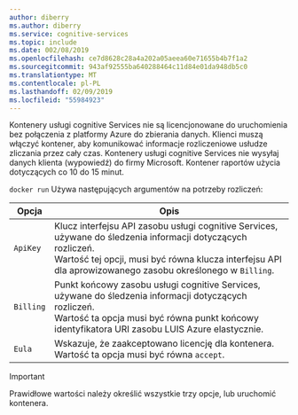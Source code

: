 ```yaml
---
author: diberry
ms.author: diberry
ms.service: cognitive-services
ms.topic: include
ms.date: 002/08/2019
ms.openlocfilehash: ce7d8628c28a4a202a05aeea60e71655b4b7f1a2
ms.sourcegitcommit: 943af92555ba640288464c11d84e01da948db5c0
ms.translationtype: MT
ms.contentlocale: pl-PL
ms.lasthandoff: 02/09/2019
ms.locfileid: "55984923"
---
```

Kontenery usługi cognitive Services nie są licencjonowane do uruchomienia bez połączenia z platformy Azure do zbierania danych. Klienci muszą włączyć kontener, aby komunikować informacje rozliczeniowe usłudze zliczania przez cały czas. Kontenery usługi cognitive Services nie wysyłaj danych klienta (wypowiedź) do firmy Microsoft. Kontener raportów użycia dotyczących co 10 do 15 minut.

`docker run` Używa następujących argumentów na potrzeby rozliczeń:

| Opcja | Opis |
|--------|-------------|
| `ApiKey` | Klucz interfejsu API zasobu usługi cognitive Services, używane do śledzenia informacji dotyczących rozliczeń.<br/>Wartość tej opcji, musi być równa klucza interfejsu API dla aprowizowanego zasobu określonego w `Billing`. |
| `Billing` | Punkt końcowy zasobu usługi cognitive Services, używane do śledzenia informacji dotyczących rozliczeń.<br/>Wartość ta opcja musi być równa punkt końcowy identyfikatora URI zasobu LUIS Azure elastycznie.|
| `Eula` | Wskazuje, że zaakceptowano licencję dla kontenera.<br/>Wartość ta opcja musi być równa `accept`. |

> [!IMPORTANT]
> Prawidłowe wartości należy określić wszystkie trzy opcje, lub uruchomić kontenera.
